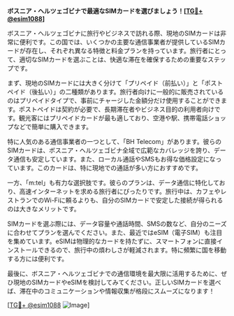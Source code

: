 **ボスニア・ヘルツェゴビナで最適なSIMカードを選びましょう！[[TG💪+ @esim1088](https://t.me/s/esim1088)]**

ボスニア・ヘルツェゴビナに旅行やビジネスで訪れる際、現地のSIMカードは非常に便利です。この国では、いくつかの主要な通信事業者が提供しているSIMカードが存在し、それぞれ異なる特徴と料金プランを持っています。旅行者にとって、適切なSIMカードを選ぶことは、快適な滞在を確保するための重要なステップです。

まず、現地のSIMカードには大きく分けて「プリペイド（前払い）」と「ポストペイド（後払い）」の二種類があります。旅行者向けに一般的に販売されているのはプリペイドタイプで、事前にチャージした金額分だけ使用することができます。ポストペイドは契約が必要で、長期滞在者やビジネス目的の利用者向けです。観光客にはプリペイドカードが最も適しており、空港や駅、携帯電話ショップなどで簡単に購入できます。

特に人気のある通信事業者の一つとして、「BH Telecom」があります。彼らのSIMカードは、ボスニア・ヘルツェゴビナ全域で広範なカバレッジを誇り、データ通信も安定しています。また、ローカル通話やSMSもお得な価格設定になっています。このカードは、特に現地での通話が多い方におすすめです。

一方、「m:tel」も有力な選択肢です。彼らのプランは、データ通信に特化しており、高速インターネットを求める旅行者にぴったりです。旅行中は、カフェやレストランでのWi-Fiに頼るよりも、自分のSIMカードで安定した接続が得られるのは大きなメリットです。

SIMカードを選ぶ際には、データ容量や通話時間、SMSの数など、自分のニーズに合わせてプランを選んでください。また、最近ではeSIM（電子SIM）も注目を集めています。eSIMは物理的なカードを持たずに、スマートフォンに直接インストールできるので、旅行中の煩わしさが軽減されます。特に頻繁に国を移動する方には便利です。

最後に、ボスニア・ヘルツェゴビナでの通信環境を最大限に活用するために、ぜひ現地のSIMカードやeSIMを検討してみてください。正しいSIMカードを選べば、滞在中のコミュニケーションや情報収集が格段にスムーズになります！

[[TG💪+ @esim1088](https://t.me/s/esim1088) ![Image](https://i.postimg.cc/Y0z9fWf4/image.png)]